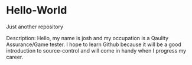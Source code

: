 # Hello-World
Just another repository

Description: 
Hello, my name is josh and my occupation is a Qaulity Assurance/Game tester. I hope to learn Github because it will be a good introduction to source-control and will come in handy when I progress my career.
